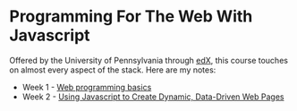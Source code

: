 # Programming For The Web With Javascript

Offered by the University of Pennsylvania through [edX](https://www.edx.org/course/programming-web-javascript-pennx-sd4x), this course touches on almost every aspect of the stack. Here are my notes:

* Week 1 - [Web programming basics](w1notes.md) 
* Week 2 - [Using Javascript to Create Dynamic, Data-Driven Web Pages](w2notes.md) 
